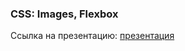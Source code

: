 ### CSS: Images, Flexbox
Ссылка на презентацию: [презентация](https://github.com/ait-tr/cohort39.1/blob/main/front_end/lesson_05/CSS_Images_Flexbox.pdf)
